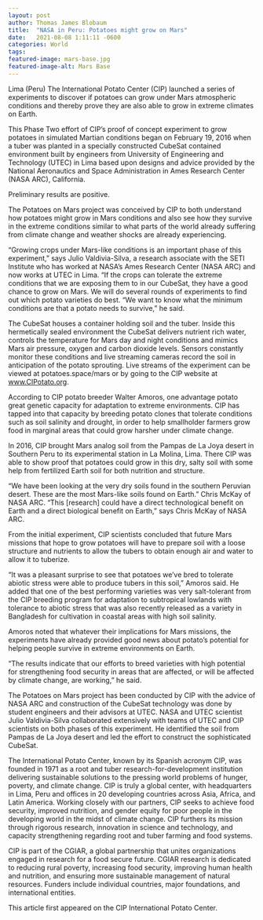 ```yaml
---
layout: post 
author: Thomas James Blobaum 
title:  "NASA in Peru: Potatoes might grow on Mars"
date:   2021-08-08 1:11:11 -0600
categories: World
tags: 
featured-image: mars-base.jpg
featured-image-alt: Mars Base 
---
```

Lima (Peru) The International Potato Center (CIP) launched a series of experiments to discover if potatoes can grow under Mars atmospheric conditions and thereby prove they are also able to grow in extreme climates on Earth.

This Phase Two effort of CIP’s proof of concept experiment to grow potatoes in simulated Martian conditions began on February 19, 2016 when a tuber was planted in a specially constructed CubeSat contained environment built by engineers from University of Engineering and Technology (UTEC) in Lima based upon designs and advice provided by the National Aeronautics and Space Administration in Ames Research Center (NASA ARC), California. 

Preliminary results are positive.

The Potatoes on Mars project was conceived by CIP to both understand how potatoes might grow in Mars conditions and also see how they survive in the extreme conditions similar to what parts of the world already suffering from climate change and weather shocks are already experiencing.

“Growing crops under Mars-like conditions is an important phase of this experiment,” says Julio Valdivia-Silva, a research associate with the SETI Institute who has worked at NASA’s Ames Research Center (NASA ARC) and now works at UTEC in Lima. “If the crops can tolerate the extreme conditions that we are exposing them to in our CubeSat, they have a good chance to grow on Mars. We will do several rounds of experiments to find out which potato varieties do best. “We want to know what the minimum conditions are that a potato needs to survive,” he said.

The CubeSat houses a container holding soil and the tuber. Inside this hermetically sealed environment the CubeSat delivers nutrient rich water, controls the temperature for Mars day and night conditions and mimics Mars air pressure, oxygen and carbon dioxide levels. Sensors constantly monitor these conditions and live streaming cameras record the soil in anticipation of the potato sprouting. Live streams of the experiment can be viewed at potatoes.space/mars or by going to the CIP website at www.CIPotato.org.

According to CIP potato breeder Walter Amoros, one advantage potato great genetic capacity for adaptation to extreme environments. CIP has tapped into that capacity by breeding potato clones that tolerate conditions such as soil salinity and drought, in order to help smallholder farmers grow food in marginal areas that could grow harsher under climate change.

In 2016, CIP brought Mars analog soil from the Pampas de La Joya desert in Southern Peru to its experimental station in La Molina, Lima. There CIP was able to show proof that potatoes could grow in this dry, salty soil with some help from fertilized Earth soil for both nutrition and structure.

“We have been looking at the very dry soils found in the southern Peruvian desert. These are the most Mars-like soils found on Earth.” Chris McKay of NASA ARC. “This [research] could have a direct technological benefit on Earth and a direct biological benefit on Earth,” says Chris McKay of NASA ARC.

From the initial experiment, CIP scientists concluded that future Mars missions that hope to grow potatoes will have to prepare soil with a loose structure and nutrients to allow the tubers to obtain enough air and water to allow it to tuberize.

“It was a pleasant surprise to see that potatoes we’ve bred to tolerate abiotic stress were able to produce tubers in this soil,” Amoros said. He added that one of the best performing varieties was very salt-tolerant from the CIP breeding program for adaptation to subtropical lowlands with tolerance to abiotic stress that was also recently released as a variety in Bangladesh for cultivation in coastal areas with high soil salinity.

Amoros noted that whatever their implications for Mars missions, the experiments have already provided good news about potato’s potential for helping people survive in extreme environments on Earth.

“The results indicate that our efforts to breed varieties with high potential for strengthening food security in areas that are affected, or will be affected by climate change, are working,” he said.

The Potatoes on Mars project has been conducted by CIP with the advice of NASA ARC and construction of the CubeSat technology was done by student engineers and their advisors at UTEC. NASA and UTEC scientist Julio Valdivia-Silva collaborated extensively with teams of UTEC and CIP scientists on both phases of this experiment. He identified the soil from Pampas de La Joya desert and led the effort to construct the sophisticated CubeSat.

The International Potato Center, known by its Spanish acronym CIP, was founded in 1971 as a root and tuber research-for-development institution delivering sustainable solutions to the pressing world problems of hunger, poverty, and climate change. CIP is truly a global center, with headquarters in Lima, Peru and offices in 20 developing countries across Asia, Africa, and Latin America. Working closely with our partners, CIP seeks to achieve food security, improved nutrition, and gender equity for poor people in the developing world in the midst of climate change. CIP furthers its mission through rigorous research, innovation in science and technology, and capacity strengthening regarding root and tuber farming and food systems.

CIP is part of the CGIAR, a global partnership that unites organizations engaged in research for a food secure future. CGIAR research is dedicated to reducing rural poverty, increasing food security, improving human health and nutrition, and ensuring more sustainable management of natural resources. Funders include individual countries, major foundations, and international entities.

This article first appeared on the CIP International Potato Center.  

<a href="https://cipotato.org/blog/indicators-show-potatoes-can-grow-mars/" data-iframely-url></a>

